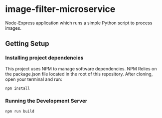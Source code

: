 # image-filter-microservice
Node-Express application which runs a simple Python script to process images.

## Getting Setup

### Installing project dependencies

This project uses NPM to manage software dependencies. NPM Relies on the package.json file located in the root of this repository. After cloning, open your terminal and run:
```bash
npm install
```

### Running the Development Server

```bash
npm run build
```
